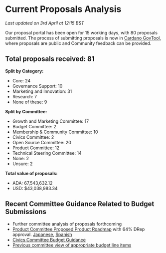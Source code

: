 # Current Proposals Analysis

_Last updated on 3rd April at 12:15 BST_

Our proposal portal has been open for 15 working days, with 80 proposals submitted. The process of submitting proposals is now in [Cardano GovTool](https://gov.tools/budget_discussion), where proposals are public and Community feedback can be provided.

## **Total proposals received: 81**

**Split by Category:**

* Core: 24
* Governance Support: 10
* Marketing and Innovation: 31
* Research: 7
* None of these: 9

**Split by Committee:**

* Growth and Marketing Committee: 17
* Budget Committee: 2
* Membership & Community Committee: 10
* Civics Committee: 2
* Open Source Committee: 20
* Product Committee: 12
* Technical Steering Committee: 14
* None: 2
* Unsure: 2

**Total value of proposals:**

* ADA: 67,543,632.12
* USD: $43,038,983.34



## Recent Committee Guidance Related to Budget Submissions

* Further committee analysis of proposals forthcoming
* [Product Committee Proposed Product Roadmap](https://gov.tools/outcomes/governance_actions/56f39054758f1a3cedc1de9225d66bf270b62dfdbfbc5399f1d6d43aceffc636#0) with 64% DRep approval. [Japanese](https://committees.docs.intersectmbo.org/intersect-product-committee/committee-outcomes/2025-cardanos-roadmap/2025-proposed-cardano-roadmap/2025-proposed-cardano-roadmap-japanese-translation), [Spanish](https://committees.docs.intersectmbo.org/intersect-product-committee/committee-outcomes/2025-cardanos-roadmap/2025-proposed-cardano-roadmap/2025-proposed-cardano-roadmap-spanish-translation)
* [Civics Committee Budget Guidance](https://committees.docs.intersectmbo.org/intersect-civics-committee/about/civics-committee-budget-guidance)
* [Previous committee view of appropriate budget line items](https://docs.google.com/spreadsheets/d/1XNcaZmjfz5Q6ZNwNSLBNaZtrZf58tD7bun2Tz7-GSK4/edit?gid=1980523364#gid=1980523364)

